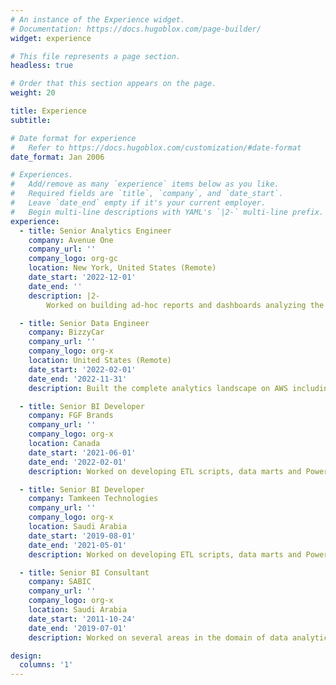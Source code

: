 ```yaml
---
# An instance of the Experience widget.
# Documentation: https://docs.hugoblox.com/page-builder/
widget: experience

# This file represents a page section.
headless: true

# Order that this section appears on the page.
weight: 20

title: Experience
subtitle:

# Date format for experience
#   Refer to https://docs.hugoblox.com/customization/#date-format
date_format: Jan 2006

# Experiences.
#   Add/remove as many `experience` items below as you like.
#   Required fields are `title`, `company`, and `date_start`.
#   Leave `date_end` empty if it's your current employer.
#   Begin multi-line descriptions with YAML's `|2-` multi-line prefix.
experience:
  - title: Senior Analytics Engineer
    company: Avenue One
    company_url: ''
    company_logo: org-gc
    location: New York, United States (Remote)
    date_start: '2022-12-01'
    date_end: ''
    description: |2-
        Worked on building ad-hoc reports and dashboards analyzing the real estate process at Avenue One from underwriting to property management.

  - title: Senior Data Engineer
    company: BizzyCar
    company_url: ''
    company_logo: org-x
    location: United States (Remote)
    date_start: '2022-02-01'
    date_end: '2022-11-31'
    description: Built the complete analytics landscape on AWS including  data pipelines, data infrastructure, dashboards and reports.

  - title: Senior BI Developer
    company: FGF Brands
    company_url: ''
    company_logo: org-x
    location: Canada
    date_start: '2021-06-01'
    date_end: '2022-02-01'
    description: Worked on developing ETL scripts, data marts and Power BI dashboards for the business.

  - title: Senior BI Developer
    company: Tamkeen Technologies
    company_url: ''
    company_logo: org-x
    location: Saudi Arabia
    date_start: '2019-08-01'
    date_end: '2021-05-01'
    description: Worked on developing ETL scripts, data marts and Power BI dashboards for the business.

  - title: Senior BI Consultant
    company: SABIC
    company_url: ''
    company_logo: org-x
    location: Saudi Arabia
    date_start: '2011-10-24'
    date_end: '2019-07-01'
    description: Worked on several areas in the domain of data analytics including data migration, data quality, data transformation, data automation and data dashboards

design:
  columns: '1'
---
```

